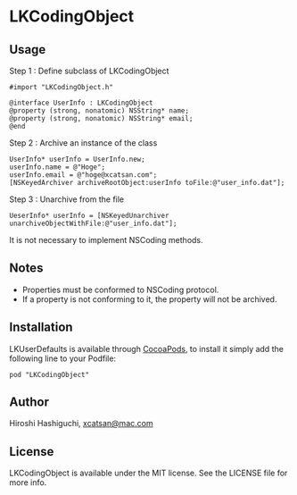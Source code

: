 # LKCodingObject

## Usage
Step 1 : Define subclass of LKCodingObject

    #import "LKCodingObject.h"

    @interface UserInfo : LKCodingObject
    @property (strong, nonatomic) NSString* name;
    @property (strong, nonatomic) NSString* email;
    @end

Step 2 :  Archive an instance of the class

    UserInfo* userInfo = UserInfo.new;
    userInfo.name = @"Hoge";
    userInfo.email = @"hoge@xcatsan.com";
    [NSKeyedArchiver archiveRootObject:userInfo toFile:@"user_info.dat"];


Step 3 : Unarchive from the file

    UeserInfo* userInfo = [NSKeyedUnarchiver unarchiveObjectWithFile:@"user_info.dat"];


It is not necessary to implement NSCoding methods.

## Notes

- Properties must be conformed to NSCoding protocol.
- If a property is not conforming to it, the property will not be archived.


## Installation

LKUserDefaults is available through [CocoaPods](http://cocoapods.org), to install
it simply add the following line to your Podfile:

    pod "LKCodingObject"


## Author

Hiroshi Hashiguchi, xcatsan@mac.com

## License

LKCodingObject is available under the MIT license. See the LICENSE file for more info.

